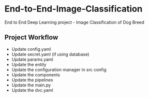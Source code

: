 # End-to-End-Image-Classification
End to End Deep Learning project - Image Classification of Dog Breed

## Project Workflow
- Update config.yaml
- Update secret.yaml (if using database)
- Update params.yaml
- Update the entity
- Update the configuration manager in src config
- Update the components
- Update the pipelines
- Update the main.py
- Update the dvc.yaml
